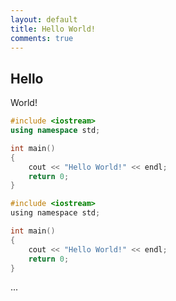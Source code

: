 ```yaml
---
layout: default
title: Hello World!
comments: true
---
```



## Hello

World!

```c++
#include <iostream>
using namespace std;

int main()
{
    cout << "Hello World!" << endl;
    return 0;
}
```

```c
#include <iostream>
using namespace std;

int main()
{
    cout << "Hello World!" << endl;
    return 0;
}
```

...
